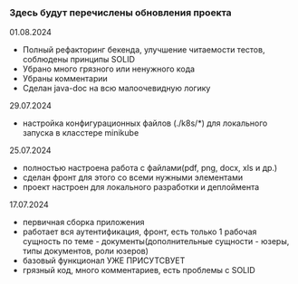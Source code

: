 ### Здесь будут перечислены обновления проекта

01.08.2024
- Полный рефакторинг бекенда, улучшение читаемости тестов, соблюдены принципы SOLID
- Убрано много грязного или ненужного кода
- Убраны комментарии
- Сделан java-doc на всю малоочевидную логику

29.07.2024
- настройка конфигурационных файлов (./k8s/*) для локального запуска в класстере minikube

25.07.2024
- полностью настроена работа с файлами(pdf, png, docx, xls и др.)
- сделан фронт для этого со всеми нужными элементами
- проект настроен для локального разработки и деплоймента

17.07.2024
- первичная сборка приложения
- работает вся аутентификация, фронт, есть только 1 рабочая сущность по теме - документы(дополнительные сущности - юзеры, типы документов, роли юзеров)
- базовый функционал УЖЕ ПРИСУТСВУЕТ
- грязный код, много комментариев, есть проблемы с SOLID